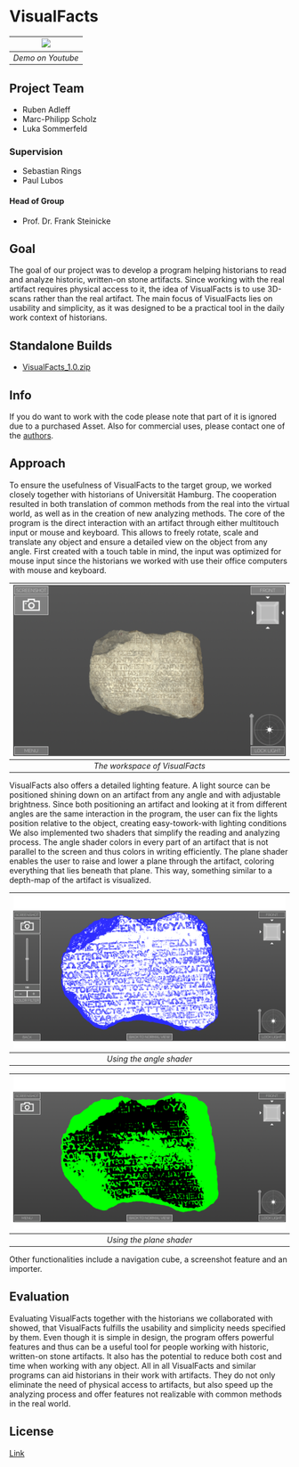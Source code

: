
# VisualFacts

| [![](https://img.youtube.com/vi/bgIci_0qRxs/0.jpg)](https://youtu.be/bgIci_0qRxs) | 
|:--:| 
| *Demo on Youtube* |

## Project Team
- Ruben Adleff
- Marc-Philipp Scholz
- Luka Sommerfeld
### Supervision
- Sebastian Rings
- Paul Lubos

#### Head of Group
- Prof. Dr. Frank Steinicke

## Goal
The goal of our project was to develop a program helping historians to read and analyze historic, written-on stone artifacts. Since working with the real artifact requires physical access to it, the idea of VisualFacts is to use 3D-scans rather than the real artifact. The main focus of VisualFacts lies on usability and simplicity, as it was designed to be a practical tool in the daily work context of historians.

## Standalone Builds
- [VisualFacts_1.0.zip](VisualFacts%20Unity/VisualFacts%20Build/VisualFacts_1.0.zip)

## Info
If you do want to work with the code please note that part of it is ignored due to a purchased Asset. Also for commercial uses, please contact one of the [authors](mailto:lubos@informatik.uni-hamburg.de).

## Approach
To ensure the usefulness of VisualFacts to the target group, we worked closely together with historians of Universität Hamburg. The cooperation resulted in both translation of common methods from the real into the virtual world, as well as in the creation of new analyzing methods. 
The core of the program is the direct interaction with an artifact through either multitouch input or mouse and keyboard. This allows to freely rotate, scale and translate any object and ensure a detailed view on the object from any angle. First created with a touch table in mind, the input was optimized for mouse input since the historians we worked with use their office computers with mouse and keyboard. 

| ![](docs/images/writtenartefacts1.png) | 
|:--:| 
| *The workspace of VisualFacts* |

VisualFacts also offers a detailed lighting feature. A light source can be positioned shining down on an artifact from any angle and with adjustable brightness. Since both positioning an artifact and looking at it from different angles are the same interaction in the program, the user can fix the lights position relative to the object, creating easy-towork-with lighting conditions 
We also implemented two shaders that simplify the reading and analyzing process. The angle shader colors in every part of an artifact that is not parallel to the screen and thus colors in writing efficiently. The plane shader enables the user to raise and lower a plane through the artifact, coloring everything that lies beneath that plane. This way, something similar to a depth-map of the artifact is visualized. 

| ![](docs/images/writtenartefacts2.png) | 
|:--:| 
| *Using the angle shader* |

| ![](docs/images/writtenartefacts3.png) | 
|:--:| 
| *Using the plane shader* |

Other functionalities include a navigation cube, a screenshot feature and an importer.

## Evaluation
Evaluating VisualFacts together with the historians we collaborated with showed, that VisualFacts fulfills the usability and simplicity needs specified by them. Even though it is simple in design, the program offers powerful features and thus can be a useful tool for people working with historic, written-on stone artifacts. It also has the potential to reduce both cost and time when working with any object. 
All in all VisualFacts and similar programs can aid historians in their work with artifacts. They do not only eliminate the need of physical access to artifacts, but also speed up the analyzing process and offer features not realizable with common methods in the real world.

## License
[Link](LICENCE)

